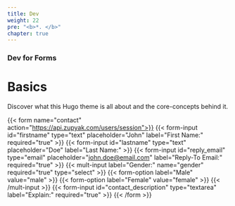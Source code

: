 ```yaml
---
title: Dev
weight: 22
pre: "<b>*. </b>"
chapter: true
---
```


### Dev for Forms

# Basics

Discover what this Hugo theme is all about and the core-concepts behind it.


{{< form name="contact" action="https://api.zupyak.com/users/session">}}
  {{< form-input id="firstname" type="text" placeholder="John" label="First Name:" required="true" >}}
  {{< form-input id="lastname" type="text" placeholder="Doe" label="Last Name:" >}}
  {{< form-input id="reply_email" type="email" placeholder="john.doe@email.com" label="Reply-To Email:" required="true" >}}
  {{< mult-input label="Gender:" name="gender" required="true" type="select" >}}
    {{< form-option label="Male" value="male" >}}
    {{< form-option label="Female" value="female" >}}
  {{< /mult-input >}}
  {{< form-input id="contact_description" type="textarea" label="Explain:" required="true" >}}
{{< /form >}}

<div id="retval"></div>